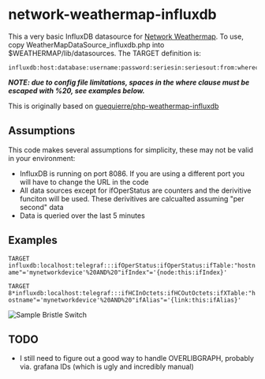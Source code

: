 # network-weathermap-influxdb

This a very basic InfluxDB datasource for [Network Weathermap]. To use, copy WeatherMapDataSource_influxdb.php into  $WEATHERMAP/lib/datasources. The TARGET definition is:
```
influxdb:host:database:username:password:seriesin:seriesout:from:whereclause
```
***NOTE: due to config file limitations, spaces in the where clause must be escaped with %20, see examples below.***

This is originally based on [guequierre/php-weathermap-influxdb](https://github.com/guequierre/php-weathermap-influxdb)

## Assumptions

This code makes several assumptions for simplicity, these may not be valid in your environment:
* InfluxDB is running on port 8086. If you are using a different port you will have to change the URL in the code
* All data sources except for ifOperStatus are counters and the derivitive funciton will be used. These derivitives are calcualted assuming "per second" data
* Data is queried over the last 5 minutes

## Examples
```TARGET influxdb:localhost:telegraf:::ifOperStatus:ifOperStatus:ifTable:"hostname"='mynetworkdevice'%20AND%20"ifIndex"='{node:this:ifIndex}'```

```TARGET 8*influxdb:localhost:telegraf:::ifHCInOctets:ifHCOutOctets:ifXTable:"hostname"='mynetworkdevice'%20AND%20"ifAlias"='{link:this:ifAlias}'```

![Sample Bristle Switch](/examples/cameras-bristle.png)



## TODO
* I still need to figure out a good way to handle OVERLIBGRAPH, probably via. grafana IDs (which is ugly and incredibly manual)
        

[Network Weathermap]: https://www.network-weathermap.com
